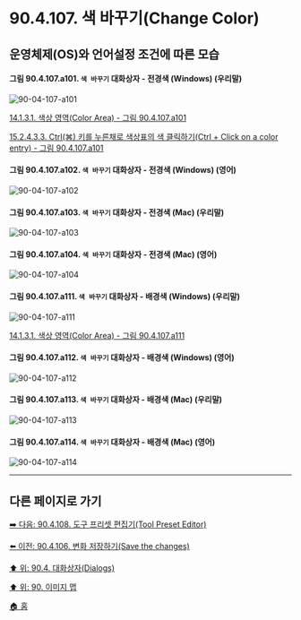 # 90.4.107. 색 바꾸기(Change Color)
## 운영체제(OS)와 언어설정 조건에 따른 모습

<a id="90-04-107-a101"></a>

#### 그림 90.4.107.a101. `색 바꾸기` 대화상자 - 전경색 (Windows) (우리말)
![90-04-107-a101](https://github.com/wonder13662/gimp/assets/15767104/4f72c392-dc3c-4e07-86de-4a3191b9a1d5)

[14.1.3.1. 색상 영역(Color Area) - 그림 90.4.107.a101](./14-01-03-01-color_area.md#90-04-107-a101)

[15.2.4.3.3. Ctrl(⌘) 키를 누른채로 색상표의 색 클릭하기(Ctrl + Click on a color entry) - 그림 90.4.107.a101](./15-02-04-03-03-double_click_on_a_color_entry.md#90-04-107-a101)

<a id="90-04-107-a102"></a>

#### 그림 90.4.107.a102. `색 바꾸기` 대화상자 - 전경색 (Windows) (영어)
![90-04-107-a102](https://github.com/wonder13662/gimp/assets/15767104/3ed19aba-7e30-4376-bab3-386392bb9b10)

<a id="90-04-107-a103"></a>

#### 그림 90.4.107.a103. `색 바꾸기` 대화상자 - 전경색 (Mac) (우리말)
![90-04-107-a103](https://github.com/wonder13662/gimp/assets/15767104/0832eac3-245d-4a16-a461-8b5e038ffc12)

<a id="90-04-107-a104"></a>

#### 그림 90.4.107.a104. `색 바꾸기` 대화상자 - 전경색 (Mac) (영어)
![90-04-107-a104](https://github.com/wonder13662/gimp/assets/15767104/0fceb7e2-f1b6-4e5a-b3ed-e02d3568fef8)

<a id="90-04-107-a111"></a>

#### 그림 90.4.107.a111. `색 바꾸기` 대화상자 - 배경색 (Windows) (우리말)
![90-04-107-a111](https://github.com/wonder13662/gimp/assets/15767104/04b32ad2-aad9-42fa-b821-f23ca1243e70)

[14.1.3.1. 색상 영역(Color Area) - 그림 90.4.107.a111](./14-01-03-01-color_area.md#90-04-107-a111)

<a id="90-04-107-a112"></a>

#### 그림 90.4.107.a112. `색 바꾸기` 대화상자 - 배경색 (Windows) (영어)
![90-04-107-a112](https://github.com/wonder13662/gimp/assets/15767104/bec96d02-68c1-4376-9a5b-dd02b44c370e)

<a id="90-04-107-a113"></a>

#### 그림 90.4.107.a113. `색 바꾸기` 대화상자 - 배경색 (Mac) (우리말)
![90-04-107-a113](https://github.com/wonder13662/gimp/assets/15767104/152ba648-e6c8-4237-9621-42910ea4f14e)

<a id="90-04-107-a114"></a>

#### 그림 90.4.107.a114. `색 바꾸기` 대화상자 - 배경색 (Mac) (영어)
![90-04-107-a114](https://github.com/wonder13662/gimp/assets/15767104/37d36941-a3a2-4a58-bff6-e906e4796555)

***

## 다른 페이지로 가기

[➡️ 다음: 90.4.108. 도구 프리셋 편집기(Tool Preset Editor)](./90-04-0108-tool_preset_editor.md)

[⬅️ 이전: 90.4.106. 변화 저장하기(Save the changes)](./90-04-0106-save_the_change.md)

[⬆️ 위: 90.4. 대화상자(Dialogs)](./90-04-0000-dialogs.md)

[⬆️ 위: 90. 이미지 맵](./90-00-image-map.md)

[🏠 홈](./00-home.md)
